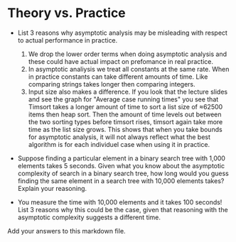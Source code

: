 # Theory vs. Practice

- List 3 reasons why asymptotic analysis may be misleading with respect to
  actual performance in practice.

  1. We drop the lower order terms when doing asymptotic analysis and these could have actual impact on prefomance in real practice. 
  2. In asymptotic analiysis we treat all constants at the same rate. When in practice constants can take different amounts of time. Like comparing strings takes longer then comparing integers.
  3. Input size also makes a difference. If you look that the lecture slides and see the graph for "Average case running times" you see that Timsort takes a longer amount of time to sort a list size of ≈62500 items then heap sort. Then the amount of time levels out between the two sorting types before timsort rises, timsort again take more time as the list size grows. This shows that when you take bounds for asymptotic analysis, it will not always reflect what the best algorithm is for each individuel case when using it in practice. 

- Suppose finding a particular element in a binary search tree with 1,000
  elements takes 5 seconds. Given what you know about the asymptotic complexity
  of search in a binary search tree, how long would you guess finding the same
  element in a search tree with 10,000 elements takes? Explain your reasoning.



- You measure the time with 10,000 elements and it takes 100 seconds! List 3
  reasons why this could be the case, given that reasoning with the asymptotic
  complexity suggests a different time.

Add your answers to this markdown file.
